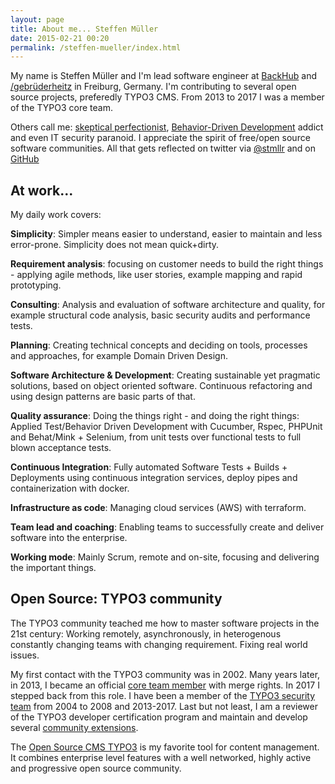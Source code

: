 ```yaml
---
layout: page
title: About me... Steffen Müller
date: 2015-02-21 00:20
permalink: /steffen-mueller/index.html
---
```


My name is Steffen Müller and I'm lead software engineer at [BackHub](https://backhub.co/ "Back up and Archive your GitHub Repositories") and [/gebrüderheitz](http://gebruederheitz.de/ "Building pioneering web- and mobile apps.") in Freiburg, Germany.
I'm contributing to several open source projects, preferedly TYPO3 CMS. From 2013 to 2017 I was a member of the TYPO3 core team.

Others call me: [skeptical perfectionist](https://typo3.org/news/article/typo3-cms-60-end-of-life-announcement/ "TYPO3 CMS 6.0 contributor credits"), [Behavior-Driven Development](http://dannorth.net/introducing-bdd/ "BDD Introduction by Dan North") addict and even IT security paranoid.
I appreciate the spirit of free/open source software communities.
All that gets reflected on twitter via [@stmllr](https://twitter.com/stmllr "Steffen Müller on twitter") and on [GitHub](https://github.com/stmllr/ "Steffen Müller on github")

## At work...

My daily work covers:

**Simplicity**: Simpler means easier to understand, easier to maintain and less error-prone. Simplicity does not mean quick+dirty.

**Requirement analysis**: focusing on customer needs to build the right things - applying agile methods, like user stories, example mapping and rapid prototyping.

**Consulting**: Analysis and evaluation of software architecture and quality, for example structural code analysis, basic security audits and performance tests.

**Planning**: Creating technical concepts and deciding on tools, processes and approaches, for example Domain Driven Design.

**Software Architecture & Development**: Creating sustainable yet pragmatic solutions, based on object oriented software. Continuous refactoring and using design patterns are basic parts of that.

**Quality assurance**: Doing the things right - and doing the right things: Applied Test/Behavior Driven Development with Cucumber, Rspec, PHPUnit and Behat/Mink + Selenium, from unit tests over functional tests to full blown acceptance tests.

**Continuous Integration**: Fully automated Software Tests + Builds + Deployments using continuous integration services, deploy pipes and containerization with docker.

**Infrastructure as code**: Managing cloud services (AWS) with terraform.

**Team lead and coaching**: Enabling teams to successfully create and deliver software into the enterprise.

**Working mode**: Mainly Scrum, remote and on-site, focusing and delivering the important things.

## Open Source: TYPO3 community

The TYPO3 community teached me how to master software projects in the 21st century: Working remotely, asynchronously, in heterogenous constantly changing teams with changing requirement. Fixing real world issues.

My first contact with the TYPO3 community was in 2002. Many years later, in 2013, I became an official [core team member](http://typo3.org/teams/core-development-team/roles-groups/ "Roles and group in the TYPO3 CMS project") with merge rights. In 2017 I stepped back from this role. I have been a member of the [TYPO3 security team](http://typo3.org/teams/security/ "TYPO3 security team") from 2004 to 2008 and 2013-2017. Last but not least, I am a reviewer of the TYPO3 developer certification program and maintain and develop several [community extensions](http://forge.typo3.org/users/348).

The [Open Source CMS TYPO3](http://typo3.org/ "The content management system TYPO3") is my favorite tool for content management. It combines enterprise level features with a well networked, highly active and progressive open source community.
